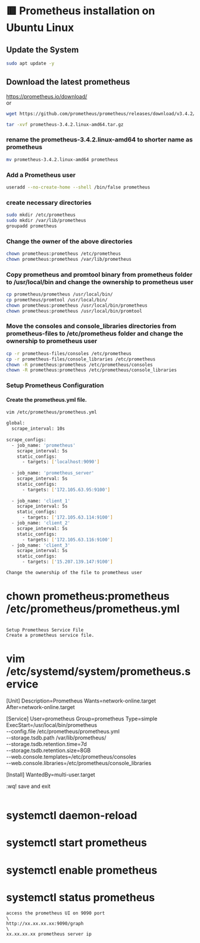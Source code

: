 # :red_square: __Prometheus installation on Ubuntu Linux__
 
## Update the System
```sh
sudo apt update -y
```

## Download the latest prometheus  
https://prometheus.io/download/  
or
```sh
wget https://github.com/prometheus/prometheus/releases/download/v3.4.2/prometheus-3.4.2.linux-amd64.tar.gz
```

```sh 
tar -xvf prometheus-3.4.2.linux-amd64.tar.gz
```

### rename the prometheus-3.4.2.linux-amd64 to shorter name as prometheus
```sh
mv prometheus-3.4.2.linux-amd64 prometheus
```
### Add a Prometheus user
```sh
useradd --no-create-home --shell /bin/false prometheus
```
### create necessary directories
```sh
sudo mkdir /etc/prometheus
sudo mkdir /var/lib/prometheus
groupadd prometheus
```
### Change the owner of the above directories
```sh
chown prometheus:prometheus /etc/prometheus
chown prometheus:prometheus /var/lib/prometheus
```
### Copy prometheus and promtool binary from prometheus folder to /usr/local/bin and change the ownership to prometheus user
```sh
cp prometheus/prometheus /usr/local/bin/
cp prometheus/promtool /usr/local/bin/
chown prometheus:prometheus /usr/local/bin/prometheus
chown prometheus:prometheus /usr/local/bin/promtool
```
### Move the consoles and console_libraries directories from prometheus-files to /etc/prometheus folder and change the ownership to prometheus user
```sh
cp -r prometheus-files/consoles /etc/prometheus
cp -r prometheus-files/console_libraries /etc/prometheus
chown -R prometheus:prometheus /etc/prometheus/consoles
chown -R prometheus:prometheus /etc/prometheus/console_libraries
```
### Setup Prometheus Configuration
#### Create the prometheus.yml file.
```sh
vim /etc/prometheus/prometheus.yml
```
```sh
global:
  scrape_interval: 10s
 
scrape_configs:
  - job_name: 'prometheus'
    scrape_interval: 5s
    static_configs:
      - targets: ['localhost:9090']
 
  - job_name: 'prometheus_server'
    scrape_interval: 5s
    static_configs:
      - targets: ['172.105.63.95:9100']
 
  - job_name: 'client_1'
    scrape_interval: 5s
    static_configs:
      - targets: ['172.105.63.114:9100']
  - job_name: 'client_2'
    scrape_interval: 5s
    static_configs:
      - targets: ['172.105.63.116:9100']
  - job_name: 'client_3'
    scrape_interval: 5s
    static_configs:
      - targets: ['15.207.139.147:9100']
```

```
Change the ownership of the file to prometheus user
```
# chown prometheus:prometheus /etc/prometheus/prometheus.yml
```
 
Setup Prometheus Service File
Create a prometheus service file.
```
# vim /etc/systemd/system/prometheus.service
[Unit]
Description=Prometheus
Wants=network-online.target
After=network-online.target
 
[Service]
User=prometheus
Group=prometheus
Type=simple
ExecStart=/usr/local/bin/prometheus \
       --config.file /etc/prometheus/prometheus.yml \
       --storage.tsdb.path /var/lib/prometheus/ \
       --storage.tsdb.retention.time=7d \
       --storage.tsdb.retention.size=8GB \
       --web.console.templates=/etc/prometheus/consoles \
       --web.console.libraries=/etc/prometheus/console_libraries
 
[Install]
WantedBy=multi-user.target
 
:wq! save and exit
```
```
# systemctl daemon-reload
# systemctl start prometheus
# systemctl enable prometheus
# systemctl status prometheus
```
access the prometheus UI on 9090 port
\
http://xx.xx.xx.xx:9090/graph
\
xx.xx.xx.xx prometheus server ip
 
 
